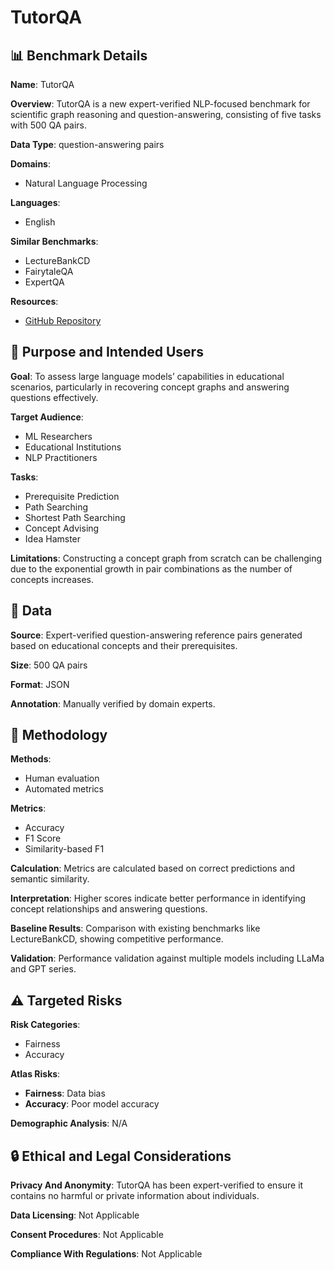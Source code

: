 # TutorQA

## 📊 Benchmark Details

**Name**: TutorQA

**Overview**: TutorQA is a new expert-verified NLP-focused benchmark for scientific graph reasoning and question-answering, consisting of five tasks with 500 QA pairs.

**Data Type**: question-answering pairs

**Domains**:
- Natural Language Processing

**Languages**:
- English

**Similar Benchmarks**:
- LectureBankCD
- FairytaleQA
- ExpertQA

**Resources**:
- [GitHub Repository](https://github.com/IreneZihuiLi/CGPrompt)

## 🎯 Purpose and Intended Users

**Goal**: To assess large language models’ capabilities in educational scenarios, particularly in recovering concept graphs and answering questions effectively.

**Target Audience**:
- ML Researchers
- Educational Institutions
- NLP Practitioners

**Tasks**:
- Prerequisite Prediction
- Path Searching
- Shortest Path Searching
- Concept Advising
- Idea Hamster

**Limitations**: Constructing a concept graph from scratch can be challenging due to the exponential growth in pair combinations as the number of concepts increases.

## 💾 Data

**Source**: Expert-verified question-answering reference pairs generated based on educational concepts and their prerequisites.

**Size**: 500 QA pairs

**Format**: JSON

**Annotation**: Manually verified by domain experts.

## 🔬 Methodology

**Methods**:
- Human evaluation
- Automated metrics

**Metrics**:
- Accuracy
- F1 Score
- Similarity-based F1

**Calculation**: Metrics are calculated based on correct predictions and semantic similarity.

**Interpretation**: Higher scores indicate better performance in identifying concept relationships and answering questions.

**Baseline Results**: Comparison with existing benchmarks like LectureBankCD, showing competitive performance.

**Validation**: Performance validation against multiple models including LLaMa and GPT series.

## ⚠️ Targeted Risks

**Risk Categories**:
- Fairness
- Accuracy

**Atlas Risks**:
- **Fairness**: Data bias
- **Accuracy**: Poor model accuracy

**Demographic Analysis**: N/A

## 🔒 Ethical and Legal Considerations

**Privacy And Anonymity**: TutorQA has been expert-verified to ensure it contains no harmful or private information about individuals.

**Data Licensing**: Not Applicable

**Consent Procedures**: Not Applicable

**Compliance With Regulations**: Not Applicable
